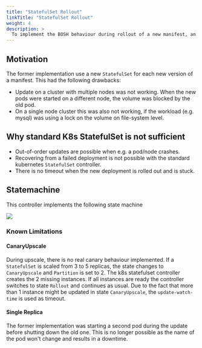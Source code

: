 ```yaml
---
title: "StatefulSet Rollout"
linkTitle: "StatefulSet Rollout"
weight: 4
description: >
  To implement the BOSH behaviour during rollout of a new manifest, an special controller is introduced.
---
```


## Motivation

The former implementation use a new `StatefulSet` for each new version of a manifest. This had the following drawbacks:

* Update on a cluster with multiple nodes was not working. When the new pods were started on a different node, the volume was blocked by the old pod.
* On a single node cluster this was also not working, if the workload (e.g. mysql) was using a lock on the volume on file-system level.

## Why standard K8s StatefulSet is not sufficient

* Out-of-order updates are possible when e.g. a pod/node crashes.
* Recovering from a failed deployment is not possible with the standard kubernetes `StatefulSet` controller.
* There is no timeout when the new deployment is rolled out and is stuck.

## Statemachine

This controller implements the following state machine

![](../quarks_sts_rollout_fsm.png)


### Known Limitations

#### CanaryUpscale

During upscale, there is no real canary behaviour implemented.
If a `StatefulSet` is scaled from 3 to 5 replicas, the state changes to `CanaryUpscale` and `Partition` is set to 2.
The k8s statefulset controller creates the 2 missing instances.
If all instances are ready the controller switches to state `Rollout` and continues as usual.
Due to the fact that more than 1 instance might be updated in state `CanaryUpscale`, the `update-watch-time` is used as timeout.

#### Single Replica

The former implementation was starting a second pod during the update before shutting down the old one.
This is no longer possible as the name of the pod won't change and results in a downtime.

